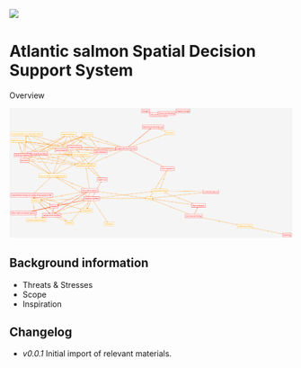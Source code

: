 ![](http://img.shields.io/github/tag/salmonhabitat/sdss.svg?style=flat)

# Atlantic salmon Spatial Decision Support System

Overview

![](https://raw.githubusercontent.com/salmonhabitat/sdss/master/ats.jpg)

## Background information
- Threats & Stresses
- Scope
- Inspiration

## Changelog

- _v0.0.1_ Initial import of relevant materials.
